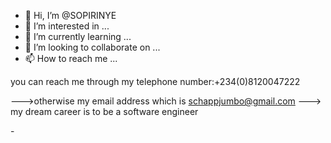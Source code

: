 - 👋 Hi, I’m @SOPIRINYE
- 👀 I’m interested in ...
- 🌱 I’m currently learning ...
- 💞️ I’m looking to collaborate on ...
- 📫 How to reach me ...

<!---
SOPIRINYE/SOPIRINYE is a ✨ special ✨ repository because its `README.md` (this file) appears on your GitHub profile.
You can click the Preview link to take a look at your changes.
--->you can reach me through my telephone number:+234(0)8120047222
--->otherwise my email address which is schappjumbo@gmail.com
---> my dream career is to be a software engineer
<html><head>
-<docktype>


<html>
     <command>
       <head>

